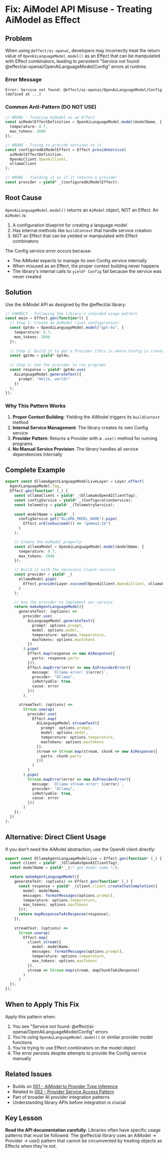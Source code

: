 # Fix: AiModel API Misuse - Treating AiModel as Effect

## Problem

When using `@effect/ai-openai`, developers may incorrectly treat the return value of `OpenAiLanguageModel.model()` as an Effect that can be manipulated with Effect combinators, leading to persistent "Service not found: @effect/ai-openai/OpenAiLanguageModel/Config" errors at runtime.

### Error Message
```
Error: Service not found: @effect/ai-openai/OpenAiLanguageModel/Config (defined at ...)
```

### Common Anti-Pattern (DO NOT USE)
```typescript
// WRONG - Treating AiModel as an Effect
const aiModelEffectDefinition = OpenAiLanguageModel.model(modelName, {
  temperature: 0.7,
  max_tokens: 2048
});

// WRONG - Trying to provide services to it
const configuredAiModelEffect = Effect.provideService(
  aiModelEffectDefinition,
  OpenAiClient.OpenAiClient, 
  ollamaClient
);

// WRONG - Yielding it as if it returns a provider
const provider = yield* _(configuredAiModelEffect);
```

## Root Cause

`OpenAiLanguageModel.model()` returns an `AiModel` object, NOT an Effect. An `AiModel` is:
1. A configuration blueprint for creating a language model
2. Has internal methods like `buildContext` that handle service creation
3. NOT an Effect that can be yielded or manipulated with Effect combinators

The Config service error occurs because:
- The AiModel expects to manage its own Config service internally
- When misused as an Effect, the proper context building never happens
- The library's internal calls to `yield* Config` fail because the service was never created

## Solution

Use the AiModel API as designed by the @effect/ai library:

```typescript
// CORRECT - Following the library's intended usage pattern
const main = Effect.gen(function*() {
  // Step 1: Create an AiModel (just configuration)
  const Gpt4o = OpenAiLanguageModel.model("gpt-4o", {
    temperature: 0.7,
    max_tokens: 2048
  });
  
  // Step 2: Build it to get a Provider (this is where Config is created)
  const gpt4o = yield* Gpt4o;
  
  // Step 3: Use the provider to run programs
  const response = yield* gpt4o.use(
    AiLanguageModel.generateText({
      prompt: "Hello, world!"
    })
  );
});
```

### Why This Pattern Works

1. **Proper Context Building**: Yielding the AiModel triggers its `buildContext` method
2. **Internal Service Management**: The library creates its own Config service
3. **Provider Pattern**: Returns a Provider with a `.use()` method for running programs
4. **No Manual Service Provision**: The library handles all service dependencies internally

## Complete Example

```typescript
export const OllamaAgentLanguageModelLiveLayer = Layer.effect(
  AgentLanguageModel.Tag,
  Effect.gen(function* (_) {
    const ollamaClient = yield* _(OllamaAsOpenAIClientTag);
    const configService = yield* _(ConfigurationService);
    const telemetry = yield* _(TelemetryService);
    
    const modelName = yield* _(
      configService.get("OLLAMA_MODEL_NAME").pipe(
        Effect.orElseSucceed(() => "gemma3:1b")
      )
    );

    // Create the AiModel properly
    const ollamaModel = OpenAiLanguageModel.model(modelName, {
      temperature: 0.7,
      max_tokens: 2048
    });

    // Build it with the necessary client service
    const provider = yield* _(
      ollamaModel.pipe(
        Effect.provide(Layer.succeed(OpenAiClient.OpenAiClient, ollamaClient))
      )
    );

    // Use the provider to implement our service
    return makeAgentLanguageModel({
      generateText: (options) => 
        provider.use(
          AiLanguageModel.generateText({
            prompt: options.prompt,
            model: options.model,
            temperature: options.temperature,
            maxTokens: options.maxTokens
          })
        ).pipe(
          Effect.map(response => new AiResponse({
            parts: response.parts
          })),
          Effect.mapError(error => new AiProviderError({
            message: `Ollama error: ${error}`,
            provider: "Ollama",
            isRetryable: true,
            cause: error
          }))
        ),

      streamText: (options) =>
        Stream.unwrap(
          provider.use(
            Effect.map(
              AiLanguageModel.streamText({
                prompt: options.prompt,
                model: options.model,
                temperature: options.temperature,
                maxTokens: options.maxTokens
              }),
              stream => Stream.map(stream, chunk => new AiResponse({
                parts: chunk.parts
              }))
            )
          )
        ).pipe(
          Stream.mapError(error => new AiProviderError({
            message: `Ollama stream error: ${error}`,
            provider: "Ollama",
            isRetryable: true,
            cause: error
          }))
        )
    });
  })
);
```

## Alternative: Direct Client Usage

If you don't need the AiModel abstraction, use the OpenAI client directly:

```typescript
export const OllamaAgentLanguageModelLive = Effect.gen(function* (_) {
  const client = yield* _(OllamaAsOpenAIClientTag);
  const modelName = yield* _(/* get model name */);

  return makeAgentLanguageModel({
    generateText: (options) => Effect.gen(function* (_) {
      const response = yield* _(client.client.createChatCompletion({
        model: modelName,
        messages: formatMessages(options.prompt),
        temperature: options.temperature,
        max_tokens: options.maxTokens
      }));
      return mapResponseToAiResponse(response);
    }),
    
    streamText: (options) => 
      Stream.unwrap(
        Effect.map(
          client.stream({
            model: modelName,
            messages: formatMessages(options.prompt),
            temperature: options.temperature,
            max_tokens: options.maxTokens
          }),
          stream => Stream.map(stream, mapChunkToAiResponse)
        )
      )
  });
});
```

## When to Apply This Fix

Apply this pattern when:
1. You see "Service not found: @effect/ai-openai/OpenAiLanguageModel/Config" errors
2. You're using `OpenAiLanguageModel.model()` or similar provider model functions
3. You're trying to use Effect combinators on the model object
4. The error persists despite attempts to provide the Config service manually

## Related Issues

- Builds on [001 - AiModel to Provider Type Inference](./001-aimodel-provider-type-inference.md)
- Related to [002 - Provider Service Access Pattern](./002-provider-service-access-pattern.md)
- Part of broader AI provider integration patterns
- Understanding library APIs before integration is crucial

## Key Lesson

**Read the API documentation carefully**: Libraries often have specific usage patterns that must be followed. The @effect/ai library uses an AiModel → Provider → use() pattern that cannot be circumvented by treating objects as Effects when they're not.